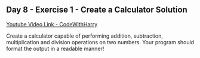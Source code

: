## Day 8 - Exercise 1 - Create a Calculator Solution

[Youtube Video Link - CodeWithHarry](https://youtu.be/dohaSBCKCr0)

Create a calculator capable of performing addition, subtraction, multiplication and division operations on two numbers. Your program should format the output in a readable manner!
